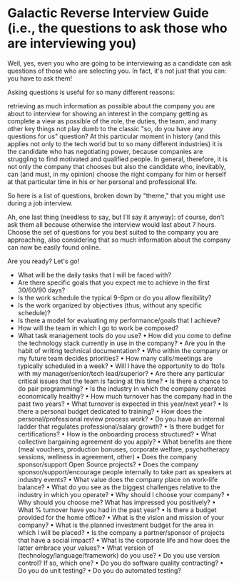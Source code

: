 # Galactic Reverse Interview Guide (i.e., the questions to ask those who are interviewing you)



Well, yes, even you who are going to be interviewing as a candidate can ask questions of those who are selecting you. In fact, it's not just that you can: you have to ask them!

Asking questions is useful for so many different reasons:

retrieving as much information as possible about the company you are about to interview for
showing an interest in the company
getting as complete a view as possible of the role, the duties, the team, and many other key things
not play dumb to the classic "so, do you have any questions for us" question?
At this particular moment in history (and this applies not only to the tech world but to so many different industries) it is the candidate who has negotiating power, because companies are struggling to find motivated and qualified people. In general, therefore, it is not only the company that chooses but also the candidate who, inevitably, can (and must, in my opinion) choose the right company for him or herself at that particular time in his or her personal and professional life.

So here is a list of questions, broken down by "theme," that you might use during a job interview.

Ah, one last thing (needless to say, but I'll say it anyway): of course, don't ask them all because otherwise the interview would last about 7 hours. Choose the set of questions for you best suited to the company you are approaching, also considering that so much information about the company can now be easily found online.

Are you ready? Let's go!

- What will be the daily tasks that I will be faced with?
- Are there specific goals that you expect me to achieve in the first 30/60/90 days?
- Is the work schedule the typical 9-6pm or do you allow flexibility?
- Is the work organized by objectives (thus, without any specific schedule)?
- Is there a model for evaluating my performance/goals that I achieve?
- How will the team in which I go to work be composed?
- What task management tools do you use?
•	How did you come to define the technology stack currently in use in the company?
•	Are you in the habit of writing technical documentation?
•	Who within the company or my future team decides priorities?
•	How many calls/meetings are typically scheduled in a week?
•	Will I have the opportunity to do 1to1s with my manager/senior/tech lead/superior?
•	Are there any particular critical issues that the team is facing at this time?
•	Is there a chance to do pair programming?
•	Is the industry in which the company operates economically healthy?
•	How much turnover has the company had in the past two years?
•	What turnover is expected in this year/next year?
•	Is there a personal budget dedicated to training?
•	How does the personal/professional review process work?
•	Do you have an internal ladder that regulates professional/salary growth?
•	Is there budget for certifications?
•	How is the onboarding process structured?
•	What collective bargaining agreement do you apply?
•	What benefits are there (meal vouchers, production bonuses, corporate welfare, psychotherapy sessions, wellness in agreement, other)
•	Does the company sponsor/support Open Source projects?
•	Does the company sponsor/support/encourage people internally to take part as speakers at industry events?
•	What value does the company place on work-life balance?
•	What do you see as the biggest challenges relative to the industry in which you operate?
•	Why should I choose your company?
•	Why should you choose me? What has impressed you positively?
•	What % turnover have you had in the past year?
•	Is there a budget provided for the home office?
•	What is the vision and mission of your company?
•	What is the planned investment budget for the area in which I will be placed?
•	Is the company a partner/sponsor of projects that have a social impact?
•	What is the corporate life and how does the latter embrace your values?
•	What version of (technology/language/framework) do you use?
•	Do you use version control? If so, which one?
•	Do you do software quality contracting?
•	Do you do unit testing?
•	Do you do automated testing?
